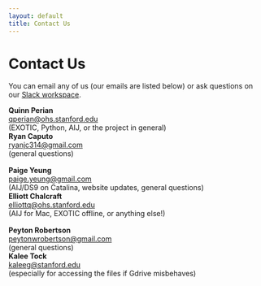```yaml
---
layout: default
title: Contact Us
---
```


<div class="page-display" markdown="1">

# Contact Us

You can email any of us (our emails are listed below) or ask questions on our [Slack workspace](https://join.slack.com/t/exoplanetrese-nug2480/shared_invite/zt-d63jj8jl-WFWgC0P9mOBvDLbJEvo5EQ). <!--Invite expires May 1--> 

<div class="light-box" id="contact">
<div class="row">
    <div class="column">
        <strong>Quinn Perian</strong><br><a href="mailto:qperian@ohs.stanford.edu">qperian@ohs.stanford.edu</a><br>
        (EXOTIC, Python, AIJ, or the project in general)
    </div>
    <div class="column">
        <strong>Ryan Caputo</strong><br><a href="mailto:ryanjc314@gmail.com">ryanjc314@gmail.com</a><br>
        (general questions)
    </div>
</div>


<div class="row" style="margin-top:1rem">
    <div class="column">
        <strong>Paige Yeung</strong><br><a href="mailto:paige.yeung@gmail.com">paige.yeung@gmail.com</a><br>
        (AIJ/DS9 on Catalina, website updates, general questions)
    </div>
    <div class="column">
        <strong>Elliott Chalcraft</strong><br><a href="mailto:elliottq@ohs.stanford.edu">elliottq@ohs.stanford.edu</a><br>
        (AIJ for Mac, EXOTIC offline, or anything else!)
    </div>
</div>


<div class="row" style="margin-top:1rem">
    <div class="column">
        <strong>Peyton Robertson</strong><br><a href="mailto:peytonwrobertson@gmail.com">peytonwrobertson@gmail.com</a><br>
        (general questions)
    </div>
    <div class="column">
        <strong>Kalee Tock</strong><br><a href="mailto:kaleeg@stanford.edu">kaleeg@stanford.edu</a><br>
        (especially for accessing the files if Gdrive misbehaves)
    </div>
</div>
</div>

</div>

<!-- <form name="contact" method="post" data-netlify="true">
    <label for="name">Name <font color="red">*</font></label>
    <input type="text" id="name" name="name" required>
    <label for="email">Email <font color="red">*</font></label>
    <input type="email" id="email" name="email" required>
    <label for="subject">Subject <font color="red">*</font></label>
    <input type="text" id="subject" name="subject" required>
    <label for="message">Message <font color="red">*</font></label>
    <textarea id="message" name="message" style="height:10rem" required></textarea>
    <center><input type="submit" id="contact-form-submit" value="Submit" style="font-size:1rem"></center>
</form> -->